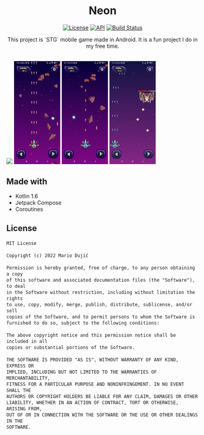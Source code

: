 <h1 align="center">Neon</h1>

<p align="center">
  <a href="https://opensource.org/licenses/MIT"><img alt="License" src="https://img.shields.io/badge/License-MIT-purple.svg"/></a>
  <a href="https://android-arsenal.com/api?level=21"><img alt="API" src="https://img.shields.io/badge/API-21%2B-brightgreen.svg?style=flat"/></a>
  <a href="https://github.com/mariodujic/Neon/actions"><img alt="Build Status" src="https://github.com/mariodujic/Neon/workflows/Android%20CI/badge.svg"/></a> 
</p>

<p align="center">
This project is `STG` mobile game made in Android. It is a fun project I do in my free time.
</p>

<br>

<div float="left">
<img src="/preview/neon_preview.gif"  width="24%"/>
<img src="/preview/screenshot_3.jpg"  width="24%"/>
<img src="/preview/screenshot_2.jpg"  width="24%"/>
<img src="/preview/screenshot_1.jpg"  width="24%"/>
</div>

## Made with

- Kotlin 1.6
- Jetpack Compose
- Coroutines

## License

```
MIT License

Copyright (c) 2022 Mario Dujić

Permission is hereby granted, free of charge, to any person obtaining a copy
of this software and associated documentation files (the "Software"), to deal
in the Software without restriction, including without limitation the rights
to use, copy, modify, merge, publish, distribute, sublicense, and/or sell
copies of the Software, and to permit persons to whom the Software is
furnished to do so, subject to the following conditions:

The above copyright notice and this permission notice shall be included in all
copies or substantial portions of the Software.

THE SOFTWARE IS PROVIDED "AS IS", WITHOUT WARRANTY OF ANY KIND, EXPRESS OR
IMPLIED, INCLUDING BUT NOT LIMITED TO THE WARRANTIES OF MERCHANTABILITY,
FITNESS FOR A PARTICULAR PURPOSE AND NONINFRINGEMENT. IN NO EVENT SHALL THE
AUTHORS OR COPYRIGHT HOLDERS BE LIABLE FOR ANY CLAIM, DAMAGES OR OTHER
LIABILITY, WHETHER IN AN ACTION OF CONTRACT, TORT OR OTHERWISE, ARISING FROM,
OUT OF OR IN CONNECTION WITH THE SOFTWARE OR THE USE OR OTHER DEALINGS IN THE
SOFTWARE.
```